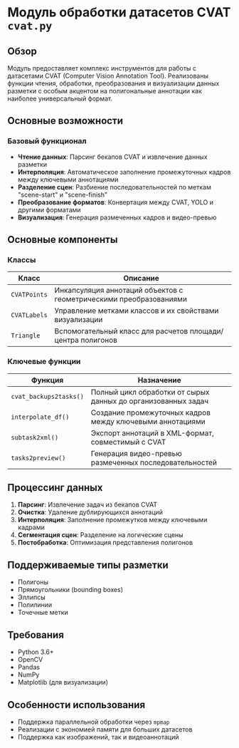# Модуль обработки датасетов CVAT `cvat.py`

## Обзор
Модуль предоставляет комплекс инструментов для работы с датасетами CVAT (Computer Vision Annotation Tool). Реализованы функции чтения, обработки, преобразования и визуализации данных разметки с особым акцентом на полигональные аннотации как наиболее универсальный формат.

## Основные возможности

### Базовый функционал
- **Чтение данных**: Парсинг бекапов CVAT и извлечение данных разметки
- **Интерполяция**: Автоматическое заполнение промежуточных кадров между ключевыми аннотациями
- **Разделение сцен**: Разбиение последовательностей по меткам "scene-start" и "scene-finish"
- **Преобразование форматов**: Конвертация между CVAT, YOLO и другими форматами
- **Визуализация**: Генерация размеченных кадров и видео-превью

## Основные компоненты

### Классы
| Класс | Описание |
|-------|----------|
| `CVATPoints` | Инкапсуляция аннотаций объектов с геометрическими преобразованиями |
| `CVATLabels` | Управление метками классов и их свойствами визуализации |
| `Triangle` | Вспомогательный класс для расчетов площади/центра полигонов |

### Ключевые функции
| Функция | Назначение |
|---------|------------|
| `cvat_backups2tasks()` | Полный цикл обработки от сырых данных до организованных задач |
| `interpolate_df()` | Создание промежуточных кадров между ключевыми аннотациями |
| `subtask2xml()` | Экспорт аннотаций в XML-формат, совместимый с CVAT |
| `tasks2preview()` | Генерация видео-превью размеченных последовательностей |

## Процессинг данных
1. **Парсинг**: Извлечение задач из бекапов CVAT
2. **Очистка**: Удаление дублирующихся аннотаций
3. **Интерполяция**: Заполнение промежутков между ключевыми кадрами
4. **Сегментация сцен**: Разделение на логические сцены
5. **Постобработка**: Оптимизация представления полигонов

## Поддерживаемые типы разметки
- Полигоны
- Прямоугольники (bounding boxes)
- Эллипсы
- Полилинии
- Точечные метки

## Требования
- Python 3.6+
- OpenCV
- Pandas
- NumPy
- Matplotlib (для визуализации)

## Особенности использования
- Поддержка параллельной обработки через `mpmap`
- Реализации с экономией памяти для больших датасетов
- Поддержка как изображений, так и видеоаннотаций
